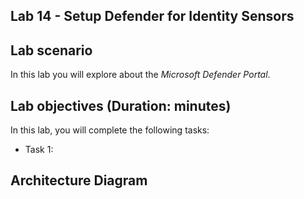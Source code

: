 ## Lab 14 - Setup Defender for Identity Sensors 

## Lab scenario
In this lab you will explore about the *Microsoft Defender Portal*.

## Lab objectives (Duration: minutes)

In this lab, you will complete the following tasks:
- Task 1: 

## Architecture Diagram
